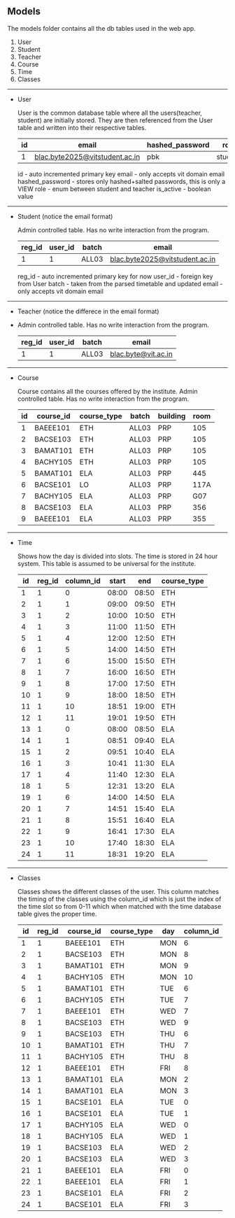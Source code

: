 ## Models
The models folder contains all the db tables used in the web app.

1. User
2. Student
3. Teacher
4. Course
5. Time
6. Classes
---

- User
  
  User is the common database table where all the users(teacher, student) are initially stored. They are then referenced from the User table and written into their respective tables.

  
   | id | email                                   | hashed_password | role    | is_active |
   |----|-----------------------------------------|-----------------------|---------|-----------|
   | 1  | blac.byte2025@vitstudent.ac.in | pbk                   | student | 1         |
  
  id - auto incremented primary key
  email - only accepts vit domain email
  hashed_password - stores only hashed+salted passwords, this is only a VIEW
  role - enum between student and teacher
  is_active - boolean value
---   
- Student (notice the email format)
  
  Admin controlled table. Has no write interaction from the program.

  
  | reg_id | user_id | batch | email                                   |
  |--------|---------|-------|-----------------------------------------|
  | 1      | 1       | ALL03  | blac.byte2025@vitstudent.ac.in |
  
  reg_id - auto incremented primary key for now
  user_id - foreign key from User
  batch - taken from the parsed timetable and updated
  email - only accepts vit domain email
---
- Teacher (notice the differece in the email format)
- 
  Admin controlled table. Has no write interaction from the program.

  
  | reg_id | user_id | batch | email                                   |
  |--------|---------|-------|-----------------------------------------|
  | 1      | 1       | ALL03  | blac.byte@vit.ac.in |  
---    
- Course
  
  Course contains all the courses offered by the institute. Admin controlled table. Has no write interaction from the program.
  
   | id | course_id | course_type | batch | building | room |
   |----|-----------|-------------|-------|----------|------|
   | 1  | BAEEE101  | ETH         | ALL03 | PRP      | 105  |
   | 2  | BACSE103  | ETH         | ALL03 | PRP      | 105  |
   | 3  | BAMAT101  | ETH         | ALL03 | PRP      | 105  |
   | 4  | BACHY105  | ETH         | ALL03 | PRP      | 105  |
   | 5  | BAMAT101  | ELA         | ALL03 | PRP      | 445  |
   | 6  | BACSE101  | LO          | ALL03 | PRP      | 117A |
   | 7  | BACHY105  | ELA         | ALL03 | PRP      | G07  |
   | 8  | BACSE103  | ELA         | ALL03 | PRP      | 356  |
   | 9  | BAEEE101  | ELA         | ALL03 | PRP      | 355  |
---
- Time
  
  Shows how the day is divided into slots. The time is stored in 24 hour system. 
  This table is assumed to be universal for the institute.
  
   | id  | reg_id | column_id | start | end   | course_type |
   |-----|--------|-----------|-------|-------|-------------|
   | 1  | 1      | 0         | 08:00 | 08:50 | ETH         |
   | 2  | 1      | 1         | 09:00 | 09:50 | ETH         |
   | 3  | 1      | 2         | 10:00 | 10:50 | ETH         |
   | 4 | 1      | 3         | 11:00 | 11:50 | ETH         |
   | 5 | 1      | 4         | 12:00 | 12:50 | ETH         |
   | 6 | 1      | 5         | 14:00 | 14:50 | ETH         |
   | 7 | 1      | 6         | 15:00 | 15:50 | ETH         |
   | 8 | 1      | 7         | 16:00 | 16:50 | ETH         |
   | 9 | 1      | 8         | 17:00 | 17:50 | ETH         |
   | 10 | 1      | 9         | 18:00 | 18:50 | ETH         |
   | 11 | 1      | 10        | 18:51 | 19:00 | ETH         |
   | 12 | 1      | 11        | 19:01 | 19:50 | ETH         |
   | 13 | 1      | 0         | 08:00 | 08:50 | ELA         |
   | 14 | 1      | 1         | 08:51 | 09:40 | ELA         |
   | 15 | 1      | 2         | 09:51 | 10:40 | ELA         |
   | 16 | 1      | 3         | 10:41 | 11:30 | ELA         |
   | 17 | 1      | 4         | 11:40 | 12:30 | ELA         |
   | 18 | 1      | 5         | 12:31 | 13:20 | ELA         |
   | 19 | 1      | 6         | 14:00 | 14:50 | ELA         |
   | 20 | 1      | 7         | 14:51 | 15:40 | ELA         |
   | 21 | 1      | 8         | 15:51 | 16:40 | ELA         |
   | 22 | 1      | 9         | 16:41 | 17:30 | ELA         |
   | 23 | 1      | 10        | 17:40 | 18:30 | ELA         |
   | 24 | 1      | 11        | 18:31 | 19:20 | ELA         |
---
- Classes
  
  Classes shows the different classes of the user. This column matches the timing of the classes using the column_id which is just the index of the time slot so from 0-11 which when            matched with the time database table gives the proper time.
  
   | id  | reg_id | course_id | course_type | day  | column_id |
   |-----|--------|-----------|-------------|------|-----------|
   | 1   | 1      | BAEEE101  | ETH         | MON  | 6         |
   | 2   | 1      | BACSE103  | ETH         | MON  | 8         |
   | 3   | 1      | BAMAT101  | ETH         | MON  | 9         |
   | 4   | 1      | BACHY105  | ETH         | MON  | 10        |
   | 5   | 1      | BAMAT101  | ETH         | TUE  | 6         |
   | 6   | 1      | BACHY105  | ETH         | TUE  | 7         |
   | 7   | 1      | BAEEE101  | ETH         | WED  | 7         |
   | 8   | 1      | BACSE103  | ETH         | WED  | 9         |
   | 9   | 1      | BACSE103  | ETH         | THU  | 6         |
   | 10  | 1      | BAMAT101  | ETH         | THU  | 7         |
   | 11  | 1      | BACHY105  | ETH         | THU  | 8         |
   | 12  | 1      | BAEEE101  | ETH         | FRI  | 8         |
   | 13  | 1      | BAMAT101  | ELA         | MON  | 2         |
   | 14  | 1      | BAMAT101  | ELA         | MON  | 3         |
   | 15  | 1      | BACSE101  | ELA         | TUE  | 0         |
   | 16  | 1      | BACSE101  | ELA         | TUE  | 1         |
   | 17  | 1      | BACHY105  | ELA         | WED  | 0         |
   | 18  | 1      | BACHY105  | ELA         | WED  | 1         |
   | 19  | 1      | BACSE103  | ELA         | WED  | 2         |
   | 20  | 1      | BACSE103  | ELA         | WED  | 3         |
   | 21  | 1      | BAEEE101  | ELA         | FRI  | 0         |
   | 22  | 1      | BAEEE101  | ELA         | FRI  | 1         |
   | 23  | 1      | BACSE101  | ELA         | FRI  | 2         |
   | 24  | 1      | BACSE101  | ELA         | FRI  | 3         |

